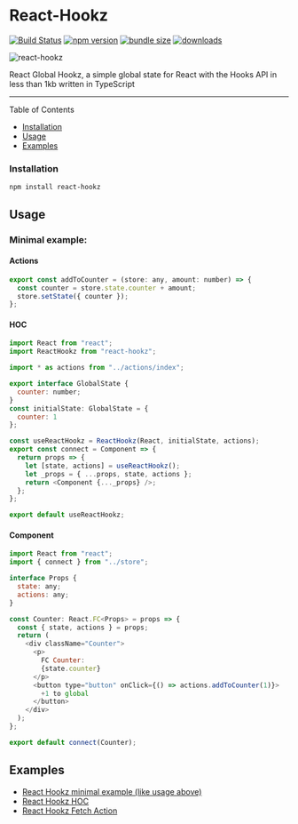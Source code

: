 # React-Hookz

[![Build Status](https://travis-ci.com/garywenneker/react-hookz.svg?branch=master)](https://travis-ci.com/garywenneker/react-hookz)
[![npm version](https://badge.fury.io/js/react-hookz.svg)](https://badge.fury.io/js/react-hookz)
[![bundle size](https://badgen.net/bundlephobia/minzip/react-hookz)](https://bundlephobia.com/result?p=react-hookz)
[![downloads](https://img.shields.io/npm/dt/react-hookz.svg)](https://img.shields.io/npm/dt/react-hookz.svg)

![react-hookz](https://user-images.githubusercontent.com/6793205/71441931-ee9eef80-2703-11ea-8737-d73146179627.png)

React Global Hookz, a simple global state for React with the Hooks API in less than 1kb written in TypeScript

---

Table of Contents

- [Installation](#installation)
- [Usage](#usage)
- [Examples](#examples)

### Installation

```
npm install react-hookz
```

## Usage

### Minimal example:

#### Actions

```javascript
export const addToCounter = (store: any, amount: number) => {
  const counter = store.state.counter + amount;
  store.setState({ counter });
};
```

#### HOC

```javascript
import React from "react";
import ReactHookz from "react-hookz";

import * as actions from "../actions/index";

export interface GlobalState {
  counter: number;
}
const initialState: GlobalState = {
  counter: 1
};

const useReactHookz = ReactHookz(React, initialState, actions);
export const connect = Component => {
  return props => {
    let [state, actions] = useReactHookz();
    let _props = { ...props, state, actions };
    return <Component {..._props} />;
  };
};

export default useReactHookz;
```

#### Component

```javascript
import React from "react";
import { connect } from "../store";

interface Props {
  state: any;
  actions: any;
}

const Counter: React.FC<Props> = props => {
  const { state, actions } = props;
  return (
    <div className="Counter">
      <p>
        FC Counter:
        {state.counter}
      </p>
      <button type="button" onClick={() => actions.addToCounter(1)}>
        +1 to global
      </button>
    </div>
  );
};

export default connect(Counter);
```

## Examples

- [React Hookz minimal example (like usage above)](https://codesandbox.io/s/react-hookz-global-state-vl5x7)
- [React Hookz HOC](https://codesandbox.io/s/react-hookz-hoc-112fy)
- [React Hookz Fetch Action](https://codesandbox.io/s/react-hookz-fetch-action-demo-ellw3)